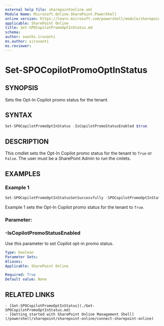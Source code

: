 ```yaml
---
external help file: sharepointonline.xml
Module Name: Microsoft.Online.SharePoint.PowerShell
online version: https://learn.microsoft.com/powershell/module/sharepoint-online/Set-SPOCopilotPromoOptInStatus
applicable: SharePoint Online
title: Set-SPOCopilotPromoOptInStatus.md
schema: 
author: swathi.iruvanti
ms.author: siruvanti
ms.reviewer:
---
```

# Set-SPOCopilotPromoOptInStatus

## SYNOPSIS

Sets the Opt-In Copilot promo status for the tenant.

## SYNTAX
```powershell
Set-SPOCopilotPromoOptInStatus -IsCopilotPromoStatusEnabled $true
```
## DESCRIPTION

This cmdlet sets the Opt-In Copilot promo status for the tenant to `True` or `False`. The user must be a SharePoint Admin to run the cmlets.

## EXAMPLES

### Example 1

```powershell
Set-SPOCopilotPromoOptInStatusSetSuccessfully -SPOCopilotPromoOptInStatusEnabled $true
```

Example 1 sets the Opt-In Copilot promo status for the tenant to `True`.

### Parameter:

### -IsCopilotPromoStatusEnabled

Use this parameter to set Copilot opt-in promo status. 

```yaml
Type: boolean
Parameter Sets: 
Aliases:
Applicable: SharePoint Online

Required: True
Default value: None
```
## RELATED LINKS
	- [Get-SPOCopilotPromoOptInStatus](./Get-SPOCopilotPromoOptInStatus.md)
	- [Getting started with SharePoint Online Management Shell](/powershell/sharepoint/sharepoint-online/connect-sharepoint-online)

